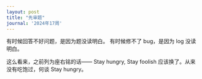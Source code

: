 ```yaml
---
layout: post
title: "先审题"
journal: '2024年17周'
---
```


有时候回答不好问题，是因为题没读明白。
有时候修不了 bug，是因为 log 没读明白。

这么看来，之前列为座右铭的话—— Stay hungry, Stay foolish 应该换了。从来没有吃饱过，何谈 Stay hungry。
